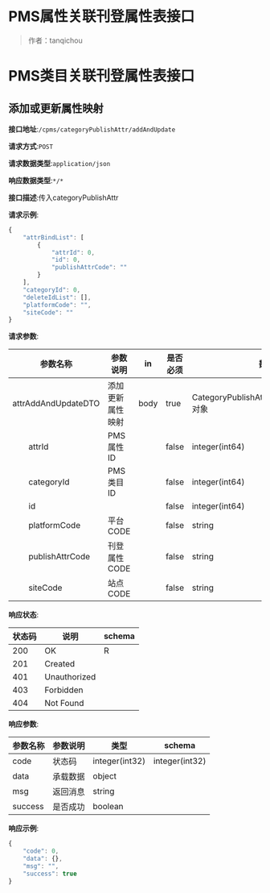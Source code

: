 # PMS属性关联刊登属性表接口

> 作者：tanqichou

# PMS类目关联刊登属性表接口


## 添加或更新属性映射


**接口地址**:`/cpms/categoryPublishAttr/addAndUpdate`


**请求方式**:`POST`


**请求数据类型**:`application/json`


**响应数据类型**:`*/*`


**接口描述**:传入categoryPublishAttr


**请求示例**:


```javascript
{
	"attrBindList": [
		{
			"attrId": 0,
			"id": 0,
			"publishAttrCode": ""
		}
	],
	"categoryId": 0,
	"deleteIdList": [],
	"platformCode": "",
	"siteCode": ""
}
```


**请求参数**:


| 参数名称 | 参数说明 | in    | 是否必须 | 数据类型 | schema |
| -------- | -------- | ----- | -------- | -------- | ------ |
|attrAddAndUpdateDTO|添加更新属性映射|body|true|CategoryPublishAttrAddAndUpdateAddDTO对象|CategoryPublishAttrAddAndUpdateAddDTO对象|
|&emsp;&emsp;attrId|PMS属性ID||false|integer(int64)||
|&emsp;&emsp;categoryId|PMS类目ID||false|integer(int64)||
|&emsp;&emsp;id|||false|integer(int64)||
|&emsp;&emsp;platformCode|平台CODE||false|string||
|&emsp;&emsp;publishAttrCode|刊登属性CODE||false|string||
|&emsp;&emsp;siteCode|站点CODE||false|string||


**响应状态**:


| 状态码 | 说明 | schema |
| -------- | -------- | ----- | 
|200|OK|R|
|201|Created||
|401|Unauthorized||
|403|Forbidden||
|404|Not Found||


**响应参数**:


| 参数名称 | 参数说明 | 类型 | schema |
| -------- | -------- | ----- |----- | 
|code|状态码|integer(int32)|integer(int32)|
|data|承载数据|object||
|msg|返回消息|string||
|success|是否成功|boolean||


**响应示例**:
```javascript
{
	"code": 0,
	"data": {},
	"msg": "",
	"success": true
}
```